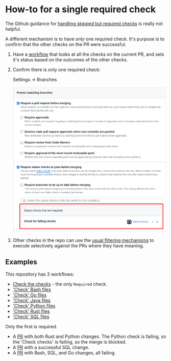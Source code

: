 # How-to for a single required check

The Github guidance for [handling skipped but required checks](https://docs.github.com/en/pull-requests/collaborating-with-pull-requests/collaborating-on-repositories-with-code-quality-features/troubleshooting-required-status-checks#handling-skipped-but-required-checks) is really not helpful.

A different mechanism is to have _only_ one required check. It's purpose is to
confirm that the other checks on the PR were successful.

1. Have a [workflow](.github/workflows/check-checks.yml) that looks at all the checks on the current PR, and sets it's
   status based on the outcomes of the other checks.

2. Confirm there is only one required check:

    Settings -> Branches

    ![Protect Matching Branches](protect-matching-branches.png)

3. Other checks in the repo can use the [usual filtering mechanisms](https://github.com/jsimpson-gro/workflows/blob/8782a01cbe908b0fdeea4d88ee9f3707ebe39916/.github/workflows/check-rust-files.yml#L3-L4) to execute
   selectively against the PRs where they have meaning.

## Examples

This repository has 3 workflows:
- [Check the checks](.github/workflows/check-checks.yml) - the only `Required` check.
- ['Check' Bash files](.github/workflows/check-bash-files.yml)
- ['Check' Go files](.github/workflows/check-go-files.yml)
- ['Check' Java files](.github/workflows/check-java-files.yml)
- ['Check' Python files](.github/workflows/check-python-files.yml)
- ['Check' Rust files](.github/workflows/check-rust-files.yml)
- ['Check' SQL files](.github/workflows/check-sql-files.yml)

Only the first is required.

- A [PR](https://github.com/jsimpson-gro/workflows/pull/10) with both Rust and Python changes. The Python check is failing, so
  the 'Check checks' is failing, so the merge is blocked.
- A [PR](https://github.com/jsimpson-gro/workflows/pull/14) with a successful SQL change.
- A [PR](https://github.com/jsimpson-gro/workflows/pull/13) with Bash, SQL, and Go changes, all failing.
